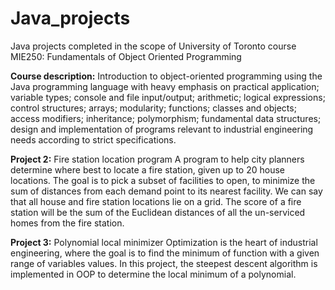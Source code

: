 # Java_projects
Java projects completed in the scope of University of Toronto course MIE250: Fundamentals of Object Oriented Programming

**Course description:**
Introduction to object-oriented programming using the Java programming language with heavy emphasis on practical application; variable types; console and file input/output; arithmetic; logical expressions; control structures; arrays; modularity; functions; classes and objects; access modifiers; inheritance; polymorphism; fundamental data structures; design and implementation of programs relevant to industrial engineering needs according to strict specifications.

**Project 2:** Fire station location program
A program to help city planners determine where best to locate a fire station, given up to 20 house locations. The goal is to pick a subset of facilities to open, to minimize the sum of distances from each demand point to its nearest facility. 
We can say that all house and fire station locations lie on a grid. The score of a fire station will be the sum of the Euclidean distances of all the un-serviced homes from the fire station.

**Project 3:** Polynomial local minimizer
Optimization is the heart of industrial engineering, where the goal is to find the minimum of function with a given range of variables values. In this project, the steepest descent algorithm is implemented in OOP to determine the local minimum of a polynomial. 
